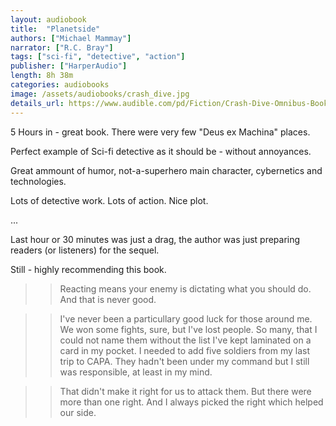 ```yaml
---
layout: audiobook
title:  "Planetside"
authors: ["Michael Mammay"]
narrator: ["R.C. Bray"]
tags: ["sci-fi", "detective", "action"]
publisher: ["HarperAudio"]
length: 8h 38m
categories: audiobooks
image: /assets/audiobooks/crash_dive.jpg
details_url: https://www.audible.com/pd/Fiction/Crash-Dive-Omnibus-Books-1-3-Audiobook/B07BTR25KQ
---
```


5 Hours in - great book. There were very few "Deus ex Machina" places.

Perfect example of Sci-fi detective  as it should be - without annoyances.

Great ammount of humor, not-a-superhero main character, cybernetics and technologies. 

Lots of detective work. Lots of action. Nice plot.

...

Last hour or 30 minutes was just a drag, the author was just preparing readers (or listeners) for the sequel. 

Still - highly recommending this book.


>> Reacting means your enemy is dictating what you should do. And that is never good.

>> I've never been a particullary good luck for those around me. We won some fights, sure, but I've lost people. So many, that I could not name them without the list I've kept laminated on a card in my pocket. I needed to add five soldiers from my last trip to CAPA. They hadn't been  under my command but I still was responsible, at least in my mind.      

>> That didn't make it right for us to attack them. But there were more than one right. And I always picked the right  which helped our side. 